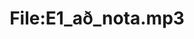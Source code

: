 ---
title: File:E1_að_nota.mp3
recording of: að nota
reading speed: slow
speaker: E
license: CC0
---